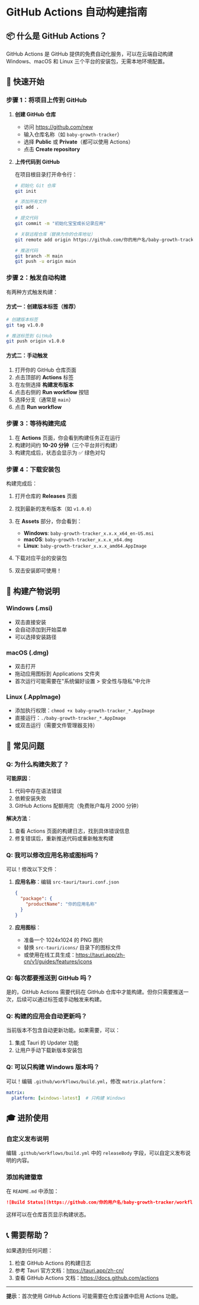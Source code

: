 # GitHub Actions 自动构建指南

## 📦 什么是 GitHub Actions？

GitHub Actions 是 GitHub 提供的免费自动化服务，可以在云端自动构建 Windows、macOS 和 Linux 三个平台的安装包，无需本地环境配置。

## 🚀 快速开始

### 步骤 1：将项目上传到 GitHub

1. **创建 GitHub 仓库**
   - 访问 https://github.com/new
   - 输入仓库名称（如 `baby-growth-tracker`）
   - 选择 **Public** 或 **Private**（都可以使用 Actions）
   - 点击 **Create repository**

2. **上传代码到 GitHub**
   
   在项目根目录打开命令行：
   
   ```bash
   # 初始化 Git 仓库
   git init
   
   # 添加所有文件
   git add .
   
   # 提交代码
   git commit -m "初始化宝宝成长记录应用"
   
   # 关联远程仓库（替换为你的仓库地址）
   git remote add origin https://github.com/你的用户名/baby-growth-tracker.git
   
   # 推送代码
   git branch -M main
   git push -u origin main
   ```

### 步骤 2：触发自动构建

有两种方式触发构建：

#### 方式一：创建版本标签（推荐）

```bash
# 创建版本标签
git tag v1.0.0

# 推送标签到 GitHub
git push origin v1.0.0
```

#### 方式二：手动触发

1. 打开你的 GitHub 仓库页面
2. 点击顶部的 **Actions** 标签
3. 在左侧选择 **构建发布版本**
4. 点击右侧的 **Run workflow** 按钮
5. 选择分支（通常是 `main`）
6. 点击 **Run workflow**

### 步骤 3：等待构建完成

1. 在 **Actions** 页面，你会看到构建任务正在运行
2. 构建时间约 **10-20 分钟**（三个平台并行构建）
3. 构建完成后，状态会显示为 ✅ 绿色对勾

### 步骤 4：下载安装包

构建完成后：

1. 打开仓库的 **Releases** 页面
2. 找到最新的发布版本（如 `v1.0.0`）
3. 在 **Assets** 部分，你会看到：
   - **Windows**: `baby-growth-tracker_x.x.x_x64_en-US.msi`
   - **macOS**: `baby-growth-tracker_x.x.x_x64.dmg`
   - **Linux**: `baby-growth-tracker_x.x.x_amd64.AppImage`

4. 下载对应平台的安装包
5. 双击安装即可使用！

## 🎯 构建产物说明

### Windows (.msi)
- 双击直接安装
- 会自动添加到开始菜单
- 可以选择安装路径

### macOS (.dmg)
- 双击打开
- 拖动应用图标到 Applications 文件夹
- 首次运行可能需要在"系统偏好设置 > 安全性与隐私"中允许

### Linux (.AppImage)
- 添加执行权限：`chmod +x baby-growth-tracker_*.AppImage`
- 直接运行：`./baby-growth-tracker_*.AppImage`
- 或双击运行（需要文件管理器支持）

## 🔧 常见问题

### Q: 为什么构建失败了？

**可能原因**：
1. 代码中存在语法错误
2. 依赖安装失败
3. GitHub Actions 配额用完（免费账户每月 2000 分钟）

**解决方法**：
1. 查看 Actions 页面的构建日志，找到具体错误信息
2. 修复错误后，重新推送代码或重新触发构建

### Q: 我可以修改应用名称或图标吗？

可以！修改以下文件：

1. **应用名称**：编辑 `src-tauri/tauri.conf.json`
   ```json
   {
     "package": {
       "productName": "你的应用名称"
     }
   }
   ```

2. **应用图标**：
   - 准备一个 1024x1024 的 PNG 图片
   - 替换 `src-tauri/icons/` 目录下的图标文件
   - 或使用在线工具生成：https://tauri.app/zh-cn/v1/guides/features/icons

### Q: 每次都要推送到 GitHub 吗？

是的，GitHub Actions 需要代码在 GitHub 仓库中才能构建。但你只需要推送一次，后续可以通过标签或手动触发来构建。

### Q: 构建的应用会自动更新吗？

当前版本不包含自动更新功能。如果需要，可以：
1. 集成 Tauri 的 Updater 功能
2. 让用户手动下载新版本安装包

### Q: 可以只构建 Windows 版本吗？

可以！编辑 `.github/workflows/build.yml`，修改 `matrix.platform`：

```yaml
matrix:
  platform: [windows-latest]  # 只构建 Windows
```

## 🎓 进阶使用

### 自定义发布说明

编辑 `.github/workflows/build.yml` 中的 `releaseBody` 字段，可以自定义发布说明的内容。

### 添加构建徽章

在 `README.md` 中添加：

```markdown
![Build Status](https://github.com/你的用户名/baby-growth-tracker/workflows/构建发布版本/badge.svg)
```

这样可以在仓库首页显示构建状态。

## 📞 需要帮助？

如果遇到任何问题：
1. 检查 GitHub Actions 的构建日志
2. 参考 Tauri 官方文档：https://tauri.app/zh-cn/
3. 查看 GitHub Actions 文档：https://docs.github.com/actions

---

**提示**：首次使用 GitHub Actions 可能需要在仓库设置中启用 Actions 功能。
